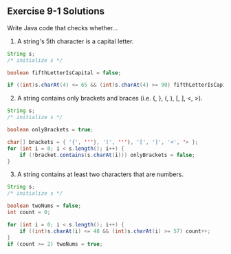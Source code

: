 ## Exercise 9-1 Solutions

Write Java code that checks whether...

1. A string's 5th character is a capital letter.

```java
String s;
/* initialize s */

boolean fifthLetterIsCapital = false;

if ((int)s.charAt(4) <= 65 && (int)s.charAt(4) >= 90) fifthLetterIsCapital = true;
```

2. A string contains only brackets and braces (i.e. {, }, (, ), [, ], <, >).

```java
String s;
/* initialize s */

boolean onlyBrackets = true;

char[] brackets = { '{', '''}, '(', '''), '[', ']', '<', '> };
for (int i = 0; i < s.length(); i++) {
    if (!bracket.contains(s.charAt(i))) onlyBrackets = false;
}
```

3. A string contains at least two characters that are numbers.

```java
String s;
/* initialize s */

boolean twoNums = false;
int count = 0;

for (int i = 0; i < s.length(); i++) {
    if ((int)s.charAt(i) <= 48 && (int)s.charAt(i) >= 57) count++;
}
if (count >= 2) twoNums = true;
```
